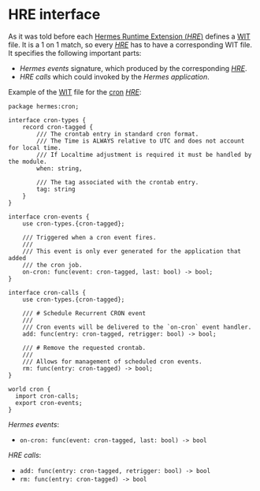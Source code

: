 # HRE interface

As it was told before each [Hermes Runtime Extension (*HRE*)][*HRE*] defines a
[WIT](https://component-model.bytecodealliance.org/design/wit.html) file.
It is a 1 on 1 match, so every [*HRE*] has to have a corresponding WIT file.
It specifies the following important parts:

* *Hermes events* signature, which produced by the corresponding [*HRE*].
* *HRE calls* which could invoked by the *Hermes application*.

Example of the [WIT] file for the [cron](https://en.wikipedia.org/wiki/Cron) [*HRE*]:

```wit
package hermes:cron;

interface cron-types {
    record cron-tagged {
        /// The crontab entry in standard cron format.
        /// The Time is ALWAYS relative to UTC and does not account for local time.
        /// If Localtime adjustment is required it must be handled by the module.
        when: string,

        /// The tag associated with the crontab entry.
        tag: string
    }
}

interface cron-events {
    use cron-types.{cron-tagged};

    /// Triggered when a cron event fires.
    ///
    /// This event is only ever generated for the application that added
    /// the cron job.
    on-cron: func(event: cron-tagged, last: bool) -> bool;
}

interface cron-calls {
    use cron-types.{cron-tagged};

    /// # Schedule Recurrent CRON event
    ///
    /// Cron events will be delivered to the `on-cron` event handler.
    add: func(entry: cron-tagged, retrigger: bool) -> bool;

    /// # Remove the requested crontab.
    ///
    /// Allows for management of scheduled cron events.
    rm: func(entry: cron-tagged) -> bool;
}

world cron {
  import cron-calls;
  export cron-events;
}
```

*Hermes events*:

* `on-cron: func(event: cron-tagged, last: bool) -> bool`
  
*HRE calls*:

* `add: func(entry: cron-tagged, retrigger: bool) -> bool`
* `rm: func(entry: cron-tagged) -> bool`

[WIT]: https://component-model.bytecodealliance.org/design/wit.html
[*HRE*]: ../../05_building_block_view/hermes_core.md#hermes-runtime-extension-hre
